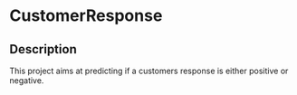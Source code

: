 # CustomerResponse

## Description

This project aims at predicting if a customers response is either positive or negative.

